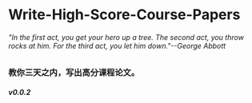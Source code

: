 # Write-High-Score-Course-Papers

###### "In the first act, you get your hero up a tree. The second act, you throw rocks at him. For the third act, you let him down."--George Abbott

### 教你三天之内，写出高分课程论文。

##### v0.0.2
